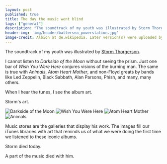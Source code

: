 ```yaml
---
layout: post
published: true
title: The day the music went blind
tags: ["general"]
description: "The soundtrack of my youth was illustrated by Storm Thorgerson.  He made music visual...a tribute to Storm."
header-img: 'img/header/battersea_powerstation.jpg'
image-credit: Albion at de.wikipedia. Later version(s) were uploaded by Wolpertinger at de.wikipedia. [<a href="http://www.gnu.org/copyleft/fdl.html">GFDL</a> or <a href="http://creativecommons.org/licenses/by-sa/3.0/">CC-BY-SA-3.0</a>], <a href="http://commons.wikimedia.org/wiki/File%3ABattersea_Powerstation.jpg">from Wikimedia Commons</a>
---
```


The soundtrack of my youth was illustrated by [Storm Thorgerson](http://en.wikipedia.org/wiki/Storm_Thorgerson).

I cannot listen to _Darkside of the Moon_ without seeing the prism. Just one bar of _Wish You Were Here_ conjures visions of the burning man.  The same is true with _Animals_, _Atom Heart Mother_, and non-Floyd greats by bands like Led Zeppelin, Black Sabbath, Alan Parsons, Phish, and many, many others.

When I hear the tunes, I see the album art.

Storm's art.

![Darkside of the Moon](http://upload.wikimedia.org/wikipedia/en/3/3b/Dark_Side_of_the_Moon.png)
![Wish You Were Here](http://upload.wikimedia.org/wikipedia/en/3/39/WishYouWereHere-300.jpg)
![Atom Heart Mother](http://upload.wikimedia.org/wikipedia/en/2/2e/AtomHeartMotherCover.jpeg)
![Animals](http://upload.wikimedia.org/wikipedia/en/7/74/Pink_Floyd-Animals-Frontal.jpg)

Music stores are the galleries that display his work.  The images fill our iTunes libraries with art that reminds us of what we were doing the first time we listened to these iconic albums.

Storm died today.

A part of the music died with him.
